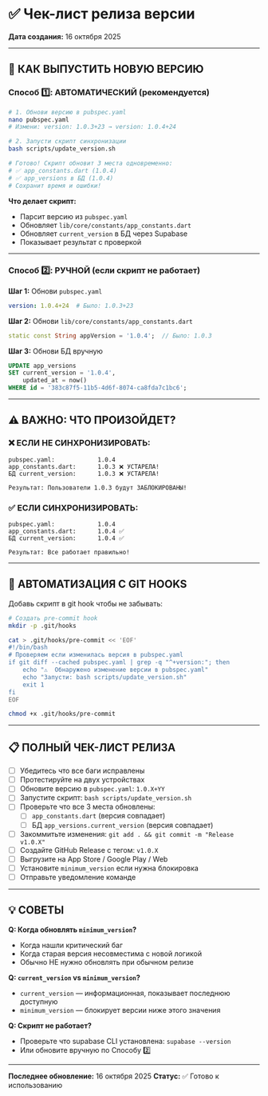 # ✅ Чек-лист релиза версии

**Дата создания:** 16 октября 2025

---

## 🚀 КАК ВЫПУСТИТЬ НОВУЮ ВЕРСИЮ

### Способ 1️⃣: АВТОМАТИЧЕСКИЙ (рекомендуется)

```bash
# 1. Обнови версию в pubspec.yaml
nano pubspec.yaml
# Измени: version: 1.0.3+23 → version: 1.0.4+24

# 2. Запусти скрипт синхронизации
bash scripts/update_version.sh

# Готово! Скрипт обновит 3 места одновременно:
# ✅ app_constants.dart (1.0.4)
# ✅ app_versions в БД (1.0.4)
# Сохранит время и ошибки!
```

**Что делает скрипт:**
- Парсит версию из `pubspec.yaml`
- Обновляет `lib/core/constants/app_constants.dart`
- Обновляет `current_version` в БД через Supabase
- Показывает результат с проверкой

---

### Способ 2️⃣: РУЧНОЙ (если скрипт не работает)

**Шаг 1:** Обнови `pubspec.yaml`
```yaml
version: 1.0.4+24  # Было: 1.0.3+23
```

**Шаг 2:** Обнови `lib/core/constants/app_constants.dart`
```dart
static const String appVersion = '1.0.4';  // Было: 1.0.3
```

**Шаг 3:** Обнови БД вручную
```sql
UPDATE app_versions 
SET current_version = '1.0.4',
    updated_at = now()
WHERE id = '383c87f5-11b5-4d6f-8074-ca8fda7c1bc6';
```

---

## ⚠️ ВАЖНО: ЧТО ПРОИЗОЙДЕТ?

### ❌ ЕСЛИ НЕ СИНХРОНИЗИРОВАТЬ:
```
pubspec.yaml:            1.0.4
app_constants.dart:      1.0.3 ❌ УСТАРЕЛА!
БД current_version:      1.0.3 ❌ УСТАРЕЛА!

Результат: Пользователи 1.0.3 будут ЗАБЛОКИРОВАНЫ!
```

### ✅ ЕСЛИ СИНХРОНИЗИРОВАТЬ:
```
pubspec.yaml:            1.0.4
app_constants.dart:      1.0.4 ✅
БД current_version:      1.0.4 ✅

Результат: Все работает правильно!
```

---

## 🔄 АВТОМАТИЗАЦИЯ С GIT HOOKS

Добавь скрипт в git hook чтобы не забывать:

```bash
# Создать pre-commit hook
mkdir -p .git/hooks

cat > .git/hooks/pre-commit << 'EOF'
#!/bin/bash
# Проверяем если изменилась версия в pubspec.yaml
if git diff --cached pubspec.yaml | grep -q "^+version:"; then
    echo "⚠️  Обнаружено изменение версии в pubspec.yaml"
    echo "Запусти: bash scripts/update_version.sh"
    exit 1
fi
EOF

chmod +x .git/hooks/pre-commit
```

---

## 📋 ПОЛНЫЙ ЧЕК-ЛИСТ РЕЛИЗА

- [ ] Убедитесь что все баги исправлены
- [ ] Протестируйте на двух устройствах
- [ ] Обновите версию в `pubspec.yaml`: `1.0.X+YY`
- [ ] Запустите скрипт: `bash scripts/update_version.sh`
- [ ] Проверьте что все 3 места обновлены:
  - [ ] `app_constants.dart` (версия совпадает)
  - [ ] БД `app_versions.current_version` (версия совпадает)
- [ ] Закоммитьте изменения: `git add . && git commit -m "Release v1.0.X"`
- [ ] Создайте GitHub Release с тегом: `v1.0.X`
- [ ] Выгрузите на App Store / Google Play / Web
- [ ] Установите `minimum_version` если нужна блокировка
- [ ] Отправьте уведомление команде

---

## 💡 СОВЕТЫ

**Q: Когда обновлять `minimum_version`?**
- Когда нашли критический баг
- Когда старая версия несовместима с новой логикой
- Обычно НЕ нужно обновлять при обычном релизе

**Q: `current_version` vs `minimum_version`?**
- `current_version` — информационная, показывает последнюю доступную
- `minimum_version` — блокирует версии ниже этого значения

**Q: Скрипт не работает?**
- Проверьте что supabase CLI установлена: `supabase --version`
- Или обновите вручную по Способу 2️⃣

---

**Последнее обновление:** 16 октября 2025
**Статус:** ✅ Готово к использованию
